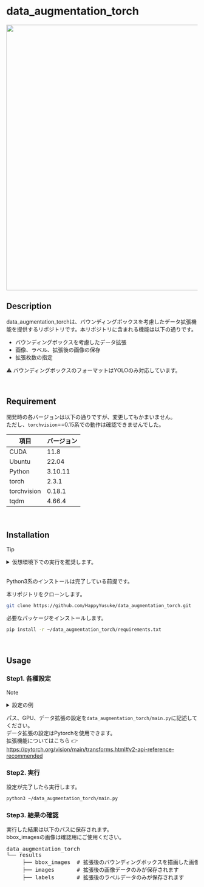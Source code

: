 # data_augmentation_torch
<div align="center">
  <img src="https://github.com/user-attachments/assets/ce8f4685-fdbe-46f4-a722-ace41159b836" width="700">
</div>

## Description
data_augmentation_torchは、バウンディングボックスを考慮したデータ拡張機能を提供するリポジトリです。本リポジトリに含まれる機能は以下の通りです。
* バウンディングボックスを考慮したデータ拡張
* 画像、ラベル、拡張後の画像の保存
* 拡張枚数の指定

⚠️ バウンディングボックスのフォーマットはYOLOのみ対応しています。

</br>

## Requirement
開発時の各バージョンは以下の通りですが、変更してもかまいません。</br>
ただし、`torchvision`==0.15系での動作は確認できませんでした。

| 項目 | バージョン |
| --- | --- |
| CUDA | 11.8 |
| Ubuntu | 22.04 |
| Python | 3.10.11 |
| torch | 2.3.1 |
| torchvision | 0.18.1 |
| tqdm | 4.66.4 |

</br>

## Installation
> [!TIP]
> <details><summary> 仮想環境下での実行を推奨します。</summary>
>  
> pipenvのインストール
> ```bash
> pip install pipenv
> ```
>  
> ディレクトリの作成
> ```bash
> mkdir ~/Project1
> cd ~/Project1
> ```
>  
> 仮想環境を生成する
> ```bash
> pipenv
> ```
>  
> 仮想環境の中に入る
> ```bash
> pipenv shell
> ```
> </details>

</br>

Python3系のインストールは完了している前提です。

本リポジトリをクローンします。

```bash
git clone https://github.com/HappyYusuke/data_augmentation_torch.git
```

必要なパッケージをインストールします。

```bash
pip install -r ~/data_augmentation_torch/requirements.txt
```

</br>

## Usage
### Step1. 各種設定

> [!NOTE]
> <details><summary>設定の例</summary>
>  
>  ```py
>  # 保存するファイル名
>  SAVE_NAME = "laser_img_aug"
>  # 読み込むディレクトリまでのパス
>  IMAGES_PATH = "/home/demulab/follow_me_dataset_origin/train_val/images"
>  LABELS_PATH = "/home/demulab/follow_me_dataset_origin/train_val/labels"
>  # GPUの設定
>  DEVICE = "cuda:0"
>  # 何枚拡張するか
>  AUGMENTATION_NUM = 125000 - 11923
>  # 拡張後のデータを確認するか
>  DATA_CHECK = True
>  # データ拡張の設定
>  DATA_AUGMENTATION_TRANSFORMS = [
>          T.Compose([
>              T.ToImage(),
>
>              # 切り取って指定されたサイズに変更する
>              #T.RandomResizedCrop(size=(700, 700), antialias=True),
>              # 水平に反転
>              T.RandomHorizontalFlip(p=0.5),
>              # 鮮鋭化
>              T.RandomAdjustSharpness(sharpness_factor=0 ,p=0.2),
>              T.RandomAdjustSharpness(sharpness_factor=3, p=0.2),
>              T.RandomAdjustSharpness(sharpness_factor=5, p=0.2),
>              # アフィン変換
>              T.RandomAffine(degrees=[-10, 10], translate=(0.2, 0.2), scale=(0.7, 1.5)),
>
>              T.ToDtype(torch.uint8, scale=True)
>              ]),
>
>          T.Compose([
>              T.ToImage(),
>
>              # 射影変換(pは確率)
>              T.RandomPerspective(p=0.3),
>              # 鮮鋭化
>              T.RandomAdjustSharpness(sharpness_factor=0 ,p=0.2),
>              T.RandomAdjustSharpness(sharpness_factor=3, p=0.2),
>              T.RandomAdjustSharpness(sharpness_factor=5, p=0.2),
>              # 水平に反転
>              T.RandomHorizontalFlip(p=0.5),
>            
>              T.ToDtype(torch.uint8, scale=True)
>              ]),
>
>          T.Compose([
>              T.ToImage(),
>
>              # 回転
>              T.RandomRotation(degrees=20),
>              # アフィン変換
>              T.RandomAffine(degrees=[-10, 10], translate=(0.2, 0.2), scale=(0.7, 1.5)),
>              # 水平に反転
>              T.RandomHorizontalFlip(p=0.5),
>
>              T.ToDtype(torch.uint8, scale=True)
>              ]),
>          ]
>  ```
>
></details>

パス、GPU、データ拡張の設定を`data_augmentation_torch/main.py`に記述してください。 </br>
データ拡張の設定はPytorchを使用できます。</br>
拡張機能についてはこちら 👉 https://pytorch.org/vision/main/transforms.html#v2-api-reference-recommended

### Step2. 実行
設定が完了したら実行します。

```bash
python3 ~/data_augmentation_torch/main.py
```

### Step3. 結果の確認

実行した結果は以下のパスに保存されます。</br>
bbox_imagesの画像は確認用にご使用ください。

<pre>
data_augmentation_torch
└── results
     ├── bbox_images  # 拡張後のバウンディングボックスを描画した画像が保存されます
     ├── images       # 拡張後の画像データのみが保存されます
     ├── labels       # 拡張後のラベルデータのみが保存されます
</pre>



